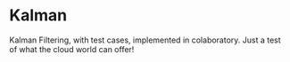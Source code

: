 # Kalman
Kalman Filtering, with test cases, implemented in colaboratory. Just a test of what the cloud world can offer!
